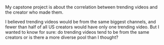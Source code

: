 
My capstone project is about the correlation between trending videos and the creator who made them. 

I believed trending videos would be from the same biggest channels, and fewer than half of all US creators would have only one trending video. But I wanted to know for sure: do trending videos tend to be from the same creators or is there a more diverse pool than I thought? 